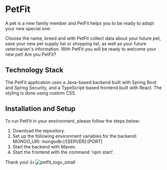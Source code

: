 # PetFit
A pet is a new family member and PetFit helps you to be ready to adopt your new special one:

Choose the name, breed and with PetFit collect data about your future pet, save your new pet supply list or shopping list, 
as well as your future veterinarian's information. With PetFit you will be ready to welcome your new pet!
Are you PetFit?

## Technology Stack

The PetFit application uses a Java-based backend built with Spring Boot and Spring Security, and a TypeScript-based frontend built with React. The styling is done using custom CSS.

## Installation and Setup

To run PetFit in your environment, please follow the steps below:

1. Download the repository.
2. Set up the following environment variables for the backend:
        MONGO_URI: mongodb://[SERVER]:[PORT]
3. Start the backend with Maven.
4. Start the frontend with the command 'npm start'.

Thank you! 👍
![petfit_logo_small](https://user-images.githubusercontent.com/81617975/231145929-1acafe56-7437-47ab-8fb2-c51803dbdce4.png)
